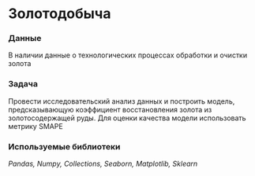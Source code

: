 # Золотодобыча

### Данные
В наличии данные о технологических процессах обработки и очистки золота

### Задача
Провести исследовательский анализ данных и построить модель, предсказывающую коэффициент восстановления золота из золотосодержащей руды.
Для оценки качества модели использовать метрику SMAPE

### Используемые библиотеки

*Pandas, Numpy, Collections, Seaborn, Matplotlib, Sklearn*
